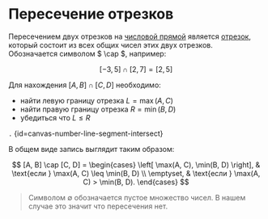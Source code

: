 # Пересечение отрезков

Пересечением двух отрезков на [числовой прямой](number-line.md) является [отрезок](number-line-segment.md), который
состоит из всех общих чисел этих двух отрезков. Обозначаетcя символом $ \cap $, например:

$$ [-3,5] \cap [2,7] = [2,5] $$

Для нахождения $[A, B] \cap [C, D]$ необходимо:

- найти левую границу отрезка $L = \max(A, C)$
- найти правую границу отрезка $R = \min(B, D)$
- убедиться что $L \leq R$

```.``` {id=canvas-number-line-segment-intersect}

В общем виде запись выглядит таким образом:

$$
[A, B] \cap [C, D] =
\begin{cases}
\left[ \max(A, C), \min(B, D) \right], & \text{если } \max(A, C) \leq \min(B, D) \\
\emptyset, & \text{если } \max(A, C) > \min(B, D).
\end{cases}
$$

> Символом $\emptyset$ обозначается пустое множество чисел. В нашем случае это значит что пересечения нет.